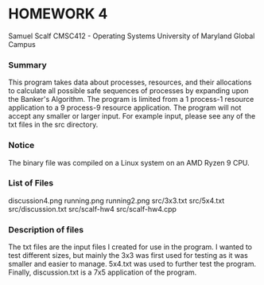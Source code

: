 # HOMEWORK 4
Samuel Scalf
CMSC412 - Operating Systems
University of Maryland Global Campus

### Summary
This program takes data about processes, resources, and their allocations to calculate all possible safe sequences of processes by expanding upon the Banker's Algorithm.  The program is limited from a 1 process-1 resource application to a 9 process-9 resource application.  The program will not accept any smaller or larger input.  For example input, please see any of the txt files in the src directory.

### Notice
The binary file was compiled on a Linux system on an AMD Ryzen 9 CPU.

### List of Files
discussion4.png
running.png
running2.png
src/3x3.txt
src/5x4.txt
src/discussion.txt
src/scalf-hw4
src/scalf-hw4.cpp

### Description of files
The txt files are the input files I created for use in the program.  I wanted to test different sizes, but mainly the 3x3 was first used for testing as it was smaller and easier to manage.  5x4.txt was used to further test the program.  Finally, discussion.txt is a 7x5 application of the program.